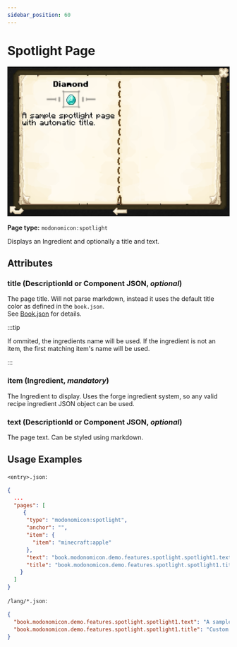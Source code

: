 ```yaml
---
sidebar_position: 60
---
```


# Spotlight Page

![Spotlight Page](/img/docs/basics/page-types/spotlight-page.png)

**Page type:** `modonomicon:spotlight`

Displays an Ingredient and optionally a title and text.

## Attributes

### **title** (DescriptionId or Component JSON, _optional_)

The page title. Will not parse markdown, instead it uses the default title color as defined in the `book.json`.     
See [Book.json](../structure/book) for details.

:::tip

If ommited, the ingredients name will be used. If the ingredient is not an item, the first matching item's name will be used.

:::

### **item** (Ingredient, _mandatory_)

The Ingredient to display. Uses the forge ingredient system, so any valid recipe ingredient JSON object can be used.

### **text** (DescriptionId or Component JSON, _optional_)

The page text. Can be styled using markdown.

## Usage Examples

`<entry>.json`:

```json
{
  ...
  "pages": [
     {
      "type": "modonomicon:spotlight",
      "anchor": "",
      "item": {
        "item": "minecraft:apple"
      },
      "text": "book.modonomicon.demo.features.spotlight.spotlight1.text",
      "title": "book.modonomicon.demo.features.spotlight.spotlight1.title"
    }
  ]
}
```  

`/lang/*.json`:

```json
{
  "book.modonomicon.demo.features.spotlight.spotlight1.text": "A sample spotlight page with custom title.",
  "book.modonomicon.demo.features.spotlight.spotlight1.title": "Custom Title"
}
```
